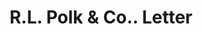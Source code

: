 ---
doi: 10.7916/D8Q541P5
date_other: '1917'
date_other_textual: '1917'
form: correspondence
genre:
- Letters (correspondence)
name:
- R.L. Polk & Co.
object_in_context_url: https://biggert.cul.columbia.edu/items/view/ave_biggert_01100
subject_hierarchical_geographic:
- New York, New York, United States
subject_name:
- R.L. Polk & Co.
title: R.L. Polk & Co.. Letter
sort_title: R.L. Polk & Co.. Letter
call_number: ave_biggert_01100
coordinates:
- 40.71277777777778,-74.00583333333333
pid: ave_biggert_01100
identifiers: ave_biggert_01100
thumbnail: false
permalink: /biggert/ave_biggert_01100/
layout: iiif-image-page
---